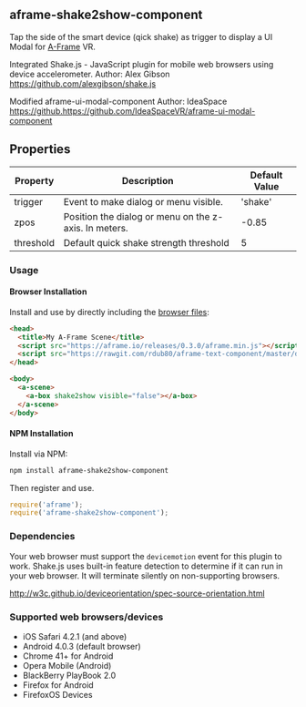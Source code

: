 ## aframe-shake2show-component

Tap the side of the smart device (qick shake) as trigger to display a UI Modal for [A-Frame](https://aframe.io) VR.

Integrated Shake.js - JavaScript plugin for mobile web browsers using device accelerometer.
Author: Alex Gibson
https://github.com/alexgibson/shake.js

Modified aframe-ui-modal-component
Author: IdeaSpace
https://github.https://github.com/IdeaSpaceVR/aframe-ui-modal-component


## Properties

| Property       | Description                                            | Default Value |
| --------       | ------------------------------------------------------ | ------------- |
| trigger        | Event to make dialog or menu visible.                  | 'shake'       |
| zpos           | Position the dialog or menu on the z-axis. In meters.  | -0.85         |
| threshold      | Default quick shake strength threshold                 | 5             |


### Usage

#### Browser Installation

Install and use by directly including the [browser files](dist):

```html
<head>
  <title>My A-Frame Scene</title>
  <script src="https://aframe.io/releases/0.3.0/aframe.min.js"></script>
  <script src="https://rawgit.com/rdub80/aframe-text-component/master/dist/aframe-shake2show-component.min.js"></script>
</head>

<body>
  <a-scene>
    <a-box shake2show visible="false"></a-box>
  </a-scene>
</body>
```

#### NPM Installation

Install via NPM:

```bash
npm install aframe-shake2show-component
```

Then register and use.

```js
require('aframe');
require('aframe-shake2show-component');
```

### Dependencies

Your web browser must support the `devicemotion` event for this plugin to work. Shake.js uses built-in feature detection to determine if it can run in your web browser. It will terminate silently on non-supporting browsers.

http://w3c.github.io/deviceorientation/spec-source-orientation.html


### Supported web browsers/devices

- iOS Safari 4.2.1 (and above)
- Android 4.0.3 (default browser)
- Chrome 41+ for Android
- Opera Mobile (Android)
- BlackBerry PlayBook 2.0
- Firefox for Android
- FirefoxOS Devices
